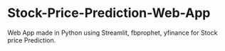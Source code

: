 # Stock-Price-Prediction-Web-App
Web App made in Python using Streamlit, fbprophet, yfinance for Stock price Prediction.
